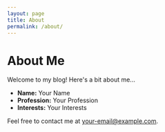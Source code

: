 ```yaml
---
layout: page
title: About
permalink: /about/
---
```


# About Me

Welcome to my blog! Here's a bit about me...

* **Name:** Your Name
* **Profession:** Your Profession
* **Interests:** Your Interests

Feel free to contact me at [your-email@example.com](mailto:your-email@example.com).
